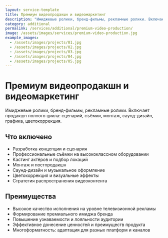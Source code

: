 ```yaml
---
layout: service-template
title: Премиум видеопродакшн и видеомаркетинг
description: "Имиджевые ролики, бренд-фильмы, рекламные ролики. Включает продакшн полного цикла: сценарий, съёмки, монтаж, саунд-дизайн, графика, цветокоррекция."
category: additional
permalink: /services/additional/premium-video-production/
image: /assets/images/services/premium-video-production.jpg
example_images:
  - /assets/images/projects/01.jpg
  - /assets/images/projects/02.jpg
  - /assets/images/projects/03.jpg
  - /assets/images/projects/04.jpg
  - /assets/images/projects/05.jpg
---
```


# Премиум видеопродакшн и видеомаркетинг

Имиджевые ролики, бренд-фильмы, рекламные ролики. Включает продакшн полного цикла: сценарий, съёмки, монтаж, саунд-дизайн, графика, цветокоррекция.

## Что включено

- Разработка концепции и сценария
- Профессиональные съёмки на высококлассном оборудовании
- Кастинг актёров и подбор локаций
- Монтаж и постпродакшн
- Саунд-дизайн и музыкальное оформление
- Цветокоррекция и визуальные эффекты
- Стратегия распространения видеоконтента

## Преимущества

- Высокое качество исполнения на уровне телевизионной рекламы
- Формирование премиального имиджа бренда
- Повышение узнаваемости и лояльности аудитории
- Эффективное донесение ценностей и преимуществ продукта
- Многоформатность: адаптация для разных платформ и каналов
